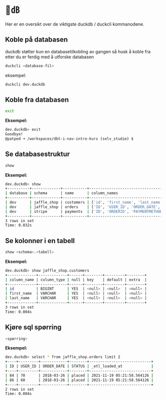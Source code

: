 # 🦆㏈

Her er en oversikt over de viktigste duckdb / duckcli kommanodene.

## Koble på databasen

duckdb støtter kun en databasetilkobling av gangen så husk å koble fra etter du er ferdig med å utforske databasen

```bash
duckcli <database-fil>
```

eksempel:
```bash
duckcli dev.duckdb
```

## Koble fra databasen

```bash
exit
```

**Eksempel:**

```bash
dev.duckdb> exit
Goodbye!
@patped ➜ /workspaces/dbt-i-nav-intro-kurs (selv_studie) $ 
```

## Se databasestruktur

```bash
show
```

**Eksempel:**

```bash
dev.duckdb> show
+----------+-------------+-----------+-------------------------------------------------------------------+--------------------------------------------------------------+-----------+
| database | schema      | name      | column_names                                                      | column_types                                                 | temporary |
+----------+-------------+-----------+-------------------------------------------------------------------+--------------------------------------------------------------+-----------+
| dev      | jaffle_shop | customers | ['id', 'first_name', 'last_name']                                 | ['BIGINT', 'VARCHAR', 'VARCHAR']                             | False     |
| dev      | jaffle_shop | orders    | ['ID', 'USER_ID', 'ORDER_DATE', 'STATUS', '_etl_loaded_at']       | ['BIGINT', 'BIGINT', 'DATE', 'VARCHAR', 'TIMESTAMP']         | False     |
| dev      | stripe      | payments  | ['ID', 'ORDERID', 'PAYMENTMETHOD', 'STATUS', 'AMOUNT', 'CREATED'] | ['BIGINT', 'BIGINT', 'VARCHAR', 'VARCHAR', 'BIGINT', 'DATE'] | False     |
+----------+-------------+-----------+-------------------------------------------------------------------+--------------------------------------------------------------+-----------+
3 rows in set
Time: 0.032s
```

## Se kolonner i en tabell

```bash
show <schema>.<tabell>
```

**Eksempel:**

```bash
dev.duckdb> show jaffle_shop.customers
+-------------+-------------+------+--------+---------+--------+
| column_name | column_type | null | key    | default | extra  |
+-------------+-------------+------+--------+---------+--------+
| id          | BIGINT      | YES  | <null> | <null>  | <null> |
| first_name  | VARCHAR     | YES  | <null> | <null>  | <null> |
| last_name   | VARCHAR     | YES  | <null> | <null>  | <null> |
+-------------+-------------+------+--------+---------+--------+
3 rows in set
Time: 0.004s
```

## Kjøre sql spørring

```bash
<spørring>
```

**Eksempel:**

```bash
dev.duckdb> select * from jaffle_shop.orders limit 2
+----+---------+------------+--------+----------------------------+
| ID | USER_ID | ORDER_DATE | STATUS | _etl_loaded_at             |
+----+---------+------------+--------+----------------------------+
| 84 | 70      | 2018-03-26 | placed | 2021-11-19 05:21:58.564126 |
| 86 | 68      | 2018-03-26 | placed | 2021-11-19 05:21:58.564126 |
+----+---------+------------+--------+----------------------------+
2 rows in set
Time: 0.004s
```
